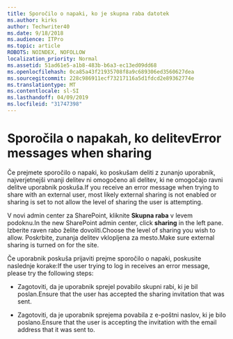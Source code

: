 ```yaml
---
title: Sporočilo o napaki, ko je skupna raba datotek
ms.author: kirks
author: Techwriter40
ms.date: 9/18/2018
ms.audience: ITPro
ms.topic: article
ROBOTS: NOINDEX, NOFOLLOW
localization_priority: Normal
ms.assetid: 51ad61e5-a1b8-483b-b6a3-ec13ed09dd68
ms.openlocfilehash: 0ca85a43f21935708f8a9c689306ed3560627dea
ms.sourcegitcommit: 228c986911ecf73217116a5d1fdcd2e89362774e
ms.translationtype: MT
ms.contentlocale: sl-SI
ms.lasthandoff: 04/09/2019
ms.locfileid: "31747398"
---
```

# <a name="error-messages-when-sharing"></a><span data-ttu-id="8f3e7-102">Sporočila o napakah, ko delitev</span><span class="sxs-lookup"><span data-stu-id="8f3e7-102">Error messages when sharing</span></span>

<span data-ttu-id="8f3e7-103">Če prejmete sporočilo o napaki, ko poskušam deliti z zunanjo uporabnik, najverjetnejši vnanji delitev ni omogočeno ali delitev, ki ne omogočajo ravni delitve uporabnik poskuša.</span><span class="sxs-lookup"><span data-stu-id="8f3e7-103">If you receive an error message when trying to share with an external user, most likely external sharing is not enabled or sharing is set to not allow the level of sharing the user is attempting.</span></span>
  
<span data-ttu-id="8f3e7-104">V novi admin center za SharePoint, kliknite **Skupna raba** v levem podoknu.</span><span class="sxs-lookup"><span data-stu-id="8f3e7-104">In the  new SharePoint admin center, click **sharing** in the left pane.</span></span> <span data-ttu-id="8f3e7-105">Izberite raven rabo želite dovoliti.</span><span class="sxs-lookup"><span data-stu-id="8f3e7-105">Choose the level of sharing you wish to allow.</span></span> <span data-ttu-id="8f3e7-106">Poskrbite, zunanja delitev vklopljena za mesto.</span><span class="sxs-lookup"><span data-stu-id="8f3e7-106">Make sure external sharing is turned on for the site.</span></span> 
  
<span data-ttu-id="8f3e7-107">Če uporabnik poskuša prijaviti prejme sporočilo o napaki, poskusite naslednje korake:</span><span class="sxs-lookup"><span data-stu-id="8f3e7-107">If the user trying to log in receives an error message, please try the following steps:</span></span>
  
- <span data-ttu-id="8f3e7-108">Zagotoviti, da je uporabnik sprejel povabilo skupni rabi, ki je bil poslan.</span><span class="sxs-lookup"><span data-stu-id="8f3e7-108">Ensure that the user has accepted the sharing invitation that was sent.</span></span>
    
- <span data-ttu-id="8f3e7-109">Zagotoviti, da je uporabnik sprejema povabila z e-poštni naslov, ki je bilo poslano.</span><span class="sxs-lookup"><span data-stu-id="8f3e7-109">Ensure that the user is accepting the invitation with the email address that it was sent to.</span></span>
    

